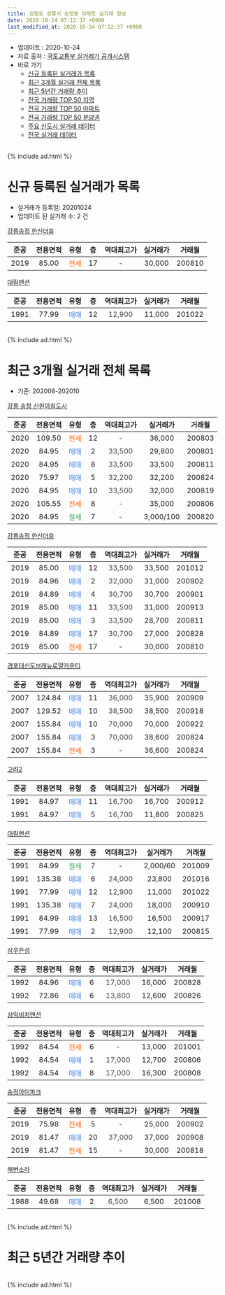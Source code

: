 ```yaml
---
title: 강원도 강릉시 송정동 아파트 실거래 정보
date: 2020-10-24 07:12:37 +0900
last_modified_at: 2020-10-24 07:12:37 +0900
---
```


* 업데이트 : 2020-10-24
* 자료 출처 : [국토교통부 실거래가 공개시스템](http://rt.molit.go.kr)
* 바로 가기
    * [신규 등록된 실거래가 목록](#신규-등록된-실거래가-목록)
    * [최근 3개월 실거래 전체 목록](#최근-3개월-실거래-전체-목록)
    * [최근 5년간 거래량 추이](#최근-5년간-거래량-추이)
    * [전국 거래량 TOP 50 지역](https://inasie.github.io/apt-trade-info/최근-3개월-전국에서-가장-거래가-많이-발생한-지역)
    * [전국 거래량 TOP 50 아파트](https://inasie.github.io/apt-trade-info/최근-3개월-전국에서-가장-거래가-많이-발생한-아파트)
    * [전국 거래량 TOP 50 분양권](https://inasie.github.io/apt-trade-info/최근-3개월-전국에서-가장-거래가-많이-발생한-분양권)
    * [주요 신도시 실거래 데이터](https://inasie.github.io/apt-trade-info/주요-신도시)
    * [전국 실거래 데이터](https://inasie.github.io/apt-trade-info/전국)
<br>
{% include ad.html %}
<br>

# 신규 등록된 실거래가 목록
* 실거래가 등록일: 20201024
* 업데이트 된 실거래 수: 2 건


[강릉송정 한신더휴](https://search.naver.com/search.naver?query=%EA%B0%95%EC%9B%90%EB%8F%84+%EA%B0%95%EB%A6%89%EC%8B%9C+%EC%86%A1%EC%A0%95%EB%8F%99+%EA%B0%95%EB%A6%89%EC%86%A1%EC%A0%95+%ED%95%9C%EC%8B%A0%EB%8D%94%ED%9C%B4)

|준공|전용면적|유형|층|역대최고가|실거래가|거래월|
|:---:|:---:|:---:|:---:|:---:|:---:|:---:|
|2019|85.00|<span style="color:#ff5a00">전세</span>|17|<span style="color:#444444">-</span>|30,000|200810|

[대림맨션](https://search.naver.com/search.naver?query=%EA%B0%95%EC%9B%90%EB%8F%84+%EA%B0%95%EB%A6%89%EC%8B%9C+%EC%86%A1%EC%A0%95%EB%8F%99+%EB%8C%80%EB%A6%BC%EB%A7%A8%EC%85%98)

|준공|전용면적|유형|층|역대최고가|실거래가|거래월|
|:---:|:---:|:---:|:---:|:---:|:---:|:---:|
|1991|77.99|<span style="color:#4285f3">매매</span>|12|<span style="color:#444444">12,900</span>|11,000|201022|


<br>
{% include ad.html %}
<br>

# 최근 3개월 실거래 전체 목록
* 기준: 202008-202010


[강릉 송정 신원아침도시](https://search.naver.com/search.naver?query=%EA%B0%95%EC%9B%90%EB%8F%84+%EA%B0%95%EB%A6%89%EC%8B%9C+%EC%86%A1%EC%A0%95%EB%8F%99+%EA%B0%95%EB%A6%89+%EC%86%A1%EC%A0%95+%EC%8B%A0%EC%9B%90%EC%95%84%EC%B9%A8%EB%8F%84%EC%8B%9C)

|준공|전용면적|유형|층|역대최고가|실거래가|거래월|
|:---:|:---:|:---:|:---:|:---:|:---:|:---:|
|2020|109.50|<span style="color:#ff5a00">전세</span>|12|<span style="color:#444444">-</span>|36,000|200803|
|2020|84.95|<span style="color:#4285f3">매매</span>|2|<span style="color:#444444">33,500</span>|29,800|200801|
|2020|84.95|<span style="color:#4285f3">매매</span>|8|<span style="color:#444444">33,500</span>|33,500|200811|
|2020|75.97|<span style="color:#4285f3">매매</span>|5|<span style="color:#444444">32,200</span>|32,200|200824|
|2020|84.95|<span style="color:#4285f3">매매</span>|10|<span style="color:#444444">33,500</span>|32,000|200819|
|2020|105.55|<span style="color:#ff5a00">전세</span>|8|<span style="color:#444444">-</span>|35,000|200806|
|2020|84.95|<span style="color:#34a853">월세</span>|7|<span style="color:#444444">-</span>|3,000/100|200820|

[강릉송정 한신더휴](https://search.naver.com/search.naver?query=%EA%B0%95%EC%9B%90%EB%8F%84+%EA%B0%95%EB%A6%89%EC%8B%9C+%EC%86%A1%EC%A0%95%EB%8F%99+%EA%B0%95%EB%A6%89%EC%86%A1%EC%A0%95+%ED%95%9C%EC%8B%A0%EB%8D%94%ED%9C%B4)

|준공|전용면적|유형|층|역대최고가|실거래가|거래월|
|:---:|:---:|:---:|:---:|:---:|:---:|:---:|
|2019|85.00|<span style="color:#4285f3">매매</span>|12|<span style="color:#444444">33,500</span>|33,500|201012|
|2019|84.96|<span style="color:#4285f3">매매</span>|2|<span style="color:#444444">32,000</span>|31,000|200902|
|2019|84.89|<span style="color:#4285f3">매매</span>|4|<span style="color:#444444">30,700</span>|30,700|200901|
|2019|85.00|<span style="color:#4285f3">매매</span>|11|<span style="color:#444444">33,500</span>|31,000|200913|
|2019|85.00|<span style="color:#4285f3">매매</span>|3|<span style="color:#444444">33,500</span>|28,700|200811|
|2019|84.89|<span style="color:#4285f3">매매</span>|17|<span style="color:#444444">30,700</span>|27,000|200828|
|2019|85.00|<span style="color:#ff5a00">전세</span>|17|<span style="color:#444444">-</span>|30,000|200810|

[경포대신도브래뉴로얄카운티](https://search.naver.com/search.naver?query=%EA%B0%95%EC%9B%90%EB%8F%84+%EA%B0%95%EB%A6%89%EC%8B%9C+%EC%86%A1%EC%A0%95%EB%8F%99+%EA%B2%BD%ED%8F%AC%EB%8C%80%EC%8B%A0%EB%8F%84%EB%B8%8C%EB%9E%98%EB%89%B4%EB%A1%9C%EC%96%84%EC%B9%B4%EC%9A%B4%ED%8B%B0)

|준공|전용면적|유형|층|역대최고가|실거래가|거래월|
|:---:|:---:|:---:|:---:|:---:|:---:|:---:|
|2007|124.84|<span style="color:#4285f3">매매</span>|11|<span style="color:#444444">36,000</span>|35,900|200909|
|2007|129.52|<span style="color:#4285f3">매매</span>|10|<span style="color:#444444">38,500</span>|38,500|200918|
|2007|155.84|<span style="color:#4285f3">매매</span>|10|<span style="color:#444444">70,000</span>|70,000|200922|
|2007|155.84|<span style="color:#4285f3">매매</span>|3|<span style="color:#444444">70,000</span>|38,600|200824|
|2007|155.84|<span style="color:#ff5a00">전세</span>|3|<span style="color:#444444">-</span>|36,600|200824|

[고려2](https://search.naver.com/search.naver?query=%EA%B0%95%EC%9B%90%EB%8F%84+%EA%B0%95%EB%A6%89%EC%8B%9C+%EC%86%A1%EC%A0%95%EB%8F%99+%EA%B3%A0%EB%A0%A42)

|준공|전용면적|유형|층|역대최고가|실거래가|거래월|
|:---:|:---:|:---:|:---:|:---:|:---:|:---:|
|1991|84.97|<span style="color:#4285f3">매매</span>|11|<span style="color:#444444">16,700</span>|16,700|200912|
|1991|84.97|<span style="color:#4285f3">매매</span>|5|<span style="color:#444444">16,700</span>|11,800|200825|

[대림맨션](https://search.naver.com/search.naver?query=%EA%B0%95%EC%9B%90%EB%8F%84+%EA%B0%95%EB%A6%89%EC%8B%9C+%EC%86%A1%EC%A0%95%EB%8F%99+%EB%8C%80%EB%A6%BC%EB%A7%A8%EC%85%98)

|준공|전용면적|유형|층|역대최고가|실거래가|거래월|
|:---:|:---:|:---:|:---:|:---:|:---:|:---:|
|1991|84.99|<span style="color:#34a853">월세</span>|7|<span style="color:#444444">-</span>|2,000/60|201009|
|1991|135.38|<span style="color:#4285f3">매매</span>|6|<span style="color:#444444">24,000</span>|23,800|201016|
|1991|77.99|<span style="color:#4285f3">매매</span>|12|<span style="color:#444444">12,900</span>|11,000|201022|
|1991|135.38|<span style="color:#4285f3">매매</span>|7|<span style="color:#444444">24,000</span>|18,000|200910|
|1991|84.99|<span style="color:#4285f3">매매</span>|13|<span style="color:#444444">16,500</span>|16,500|200917|
|1991|77.99|<span style="color:#4285f3">매매</span>|2|<span style="color:#444444">12,900</span>|12,100|200815|

[삼우은성](https://search.naver.com/search.naver?query=%EA%B0%95%EC%9B%90%EB%8F%84+%EA%B0%95%EB%A6%89%EC%8B%9C+%EC%86%A1%EC%A0%95%EB%8F%99+%EC%82%BC%EC%9A%B0%EC%9D%80%EC%84%B1)

|준공|전용면적|유형|층|역대최고가|실거래가|거래월|
|:---:|:---:|:---:|:---:|:---:|:---:|:---:|
|1992|84.96|<span style="color:#4285f3">매매</span>|6|<span style="color:#444444">17,000</span>|16,000|200828|
|1992|72.86|<span style="color:#4285f3">매매</span>|6|<span style="color:#444444">13,800</span>|12,600|200826|

[삼익비치맨션](https://search.naver.com/search.naver?query=%EA%B0%95%EC%9B%90%EB%8F%84+%EA%B0%95%EB%A6%89%EC%8B%9C+%EC%86%A1%EC%A0%95%EB%8F%99+%EC%82%BC%EC%9D%B5%EB%B9%84%EC%B9%98%EB%A7%A8%EC%85%98)

|준공|전용면적|유형|층|역대최고가|실거래가|거래월|
|:---:|:---:|:---:|:---:|:---:|:---:|:---:|
|1992|84.54|<span style="color:#ff5a00">전세</span>|6|<span style="color:#444444">-</span>|13,000|201001|
|1992|84.54|<span style="color:#4285f3">매매</span>|1|<span style="color:#444444">17,000</span>|12,700|200806|
|1992|84.54|<span style="color:#4285f3">매매</span>|8|<span style="color:#444444">17,000</span>|16,300|200808|

[송정아이파크](https://search.naver.com/search.naver?query=%EA%B0%95%EC%9B%90%EB%8F%84+%EA%B0%95%EB%A6%89%EC%8B%9C+%EC%86%A1%EC%A0%95%EB%8F%99+%EC%86%A1%EC%A0%95%EC%95%84%EC%9D%B4%ED%8C%8C%ED%81%AC)

|준공|전용면적|유형|층|역대최고가|실거래가|거래월|
|:---:|:---:|:---:|:---:|:---:|:---:|:---:|
|2019|75.98|<span style="color:#ff5a00">전세</span>|5|<span style="color:#444444">-</span>|25,000|200902|
|2019|81.47|<span style="color:#4285f3">매매</span>|20|<span style="color:#444444">37,000</span>|37,000|200908|
|2019|81.47|<span style="color:#ff5a00">전세</span>|15|<span style="color:#444444">-</span>|30,000|200818|

[해변소라](https://search.naver.com/search.naver?query=%EA%B0%95%EC%9B%90%EB%8F%84+%EA%B0%95%EB%A6%89%EC%8B%9C+%EC%86%A1%EC%A0%95%EB%8F%99+%ED%95%B4%EB%B3%80%EC%86%8C%EB%9D%BC)

|준공|전용면적|유형|층|역대최고가|실거래가|거래월|
|:---:|:---:|:---:|:---:|:---:|:---:|:---:|
|1988|49.68|<span style="color:#4285f3">매매</span>|2|<span style="color:#444444">6,500</span>|6,500|201008|


<br>
{% include ad.html %}
<br>

# 최근 5년간 거래량 추이


<div style="width:100%;">
    <canvas id="deal_progress" height="200"></canvas>
</div>

<script>
new Chart(document.getElementById("deal_progress"), {
    type: 'line',
    data: {
        labels: ['201510','201511','201512','201601','201602','201603','201604','201605','201606','201607','201608','201609','201610','201611','201612','201701','201702','201703','201704','201705','201706','201707','201708','201709','201710','201711','201712','201801','201802','201803','201804','201805','201806','201807','201808','201809','201810','201811','201812','201901','201902','201903','201904','201905','201906','201907','201908','201909','201910','201911','201912','202001','202002','202003','202004','202005','202006','202007','202008','202009','202010'],
        datasets: [{
            label: '매매',
            pointRadius: 1,
            data: [5, 6, 5, 4, 8, 8, 6, 2, 5, 5, 4, 6, 4, 6, 3, 6, 3, 8, 4, 7, 2, 6, 2, 11, 8, 12, 4, 66, 34, 53, 26, 19, 11, 25, 14, 16, 17, 14, 9, 21, 19, 27, 39, 27, 15, 23, 25, 29, 55, 53, 62, 32, 44, 19, 25, 26, 25, 15, 13, 10, 4],
            borderColor: "rgba(255, 201, 14, 1)",
            backgroundColor: "rgba(255, 201, 14, 0.5)",
            fill: false,
            lineTension: 0
        },{
            label: '전월세',
            pointRadius: 1,
            data: [5, 1, 3, 2, 1, 1, 3, 2, 2, 1, 3, 2, 4, 3, 8, 3, 1, 2, 4, 1, 2, 4, 1, 5, 5, 4, 0, 5, 5, 2, 5, 0, 1, 5, 1, 3, 5, 1, 1, 1, 5, 14, 10, 4, 1, 3, 5, 7, 4, 4, 25, 18, 16, 8, 12, 8, 3, 6, 6, 1, 2],
            borderColor: "rgba(0, 141, 185, 1)",
            backgroundColor: "rgba(0, 141, 185, 0.5)",
            fill: false,
            lineTension: 0
        }
        ]
    },
    options: {
        responsive: true,
        title: {
            display: false
        },
        tooltips: {
            mode: 'index',
            intersect: false
        },
        hover: {
            mode: 'nearest',
            intersect: true
        },
        scales: {
            xAxes: [{
                display: true,
                scaleLabel: {
                    display: true,
                    labelString: '년/월'
                }
            }],
            yAxes: [{
                display: true,
                ticks: {
                    suggestedMin: 0,
                },
                scaleLabel: {
                    display: true,
                    labelString: '실거래 수'
                }
            }]
        }
    }
});

</script>


<br>
{% include ad.html %}
<br>

